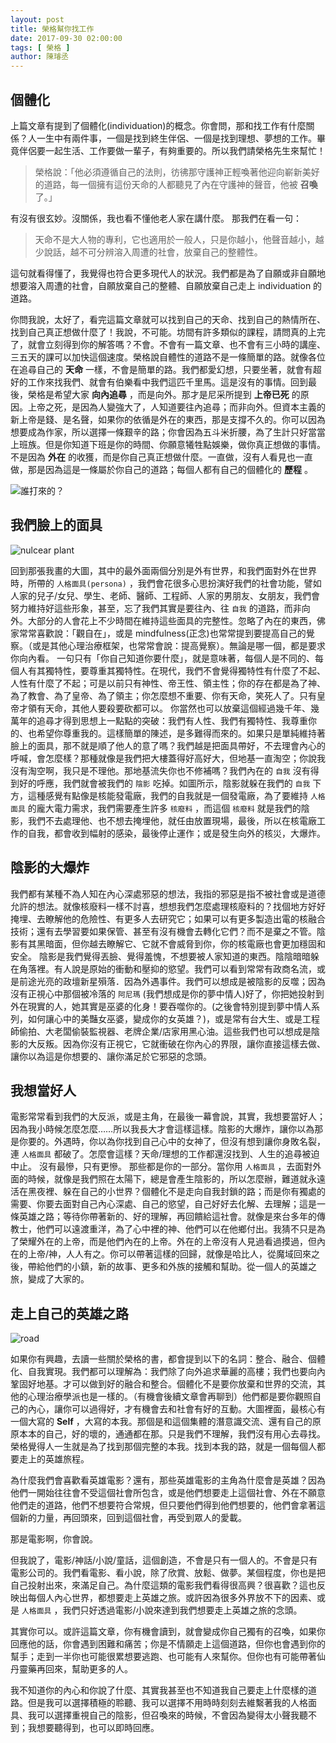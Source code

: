 ```yaml
---
layout: post
title: 榮格幫你找工作 
date: 2017-09-30 02:00:00
tags: [ 榮格 ]
author: 陳璿丞
---
```


個體化
------

上篇文章有提到了個體化(individuation)的概念。你會問，那和找工作有什麼關係？人一生中有兩件事，一個是找到終生伴侶、一個是找到理想、夢想的工作。畢竟伴侶要一起生活、工作要做一輩子，有夠重要的。所以我們請榮格先生來幫忙！

> 榮格說：「他必須遵循自己的法則，彷彿那守護神正輕喚著他迎向嶄新美好的道路，每一個擁有這份天命的人都聽見了內在守護神的聲音，他被 **召喚** 了。」


有沒有很玄妙。沒關係，我也看不懂他老人家在講什麼。 那我們在看一句：

> 天命不是大人物的專利，它也適用於一般人，只是你越小，他聲音越小，越少說話，越不可分辨溶入周遭的社會，放棄自己的整體性。

這句就看得懂了，我覺得也符合更多現代人的狀況。我們都是為了自願或非自願地想要溶入周遭的社會，自願放棄自己的整體、自願放棄自己走上 individuation 的道路。 
<!--more-->
你問我說，太好了，看完這篇文章就可以找到自己的天命、找到自己的熱情所在、找到自己真正想做什麼了！我說，不可能。坊間有許多類似的課程，請問真的上完了，就會立刻得到你的解答嗎？不會。不會有一篇文章、也不會有三小時的講座、三五天的課可以加快這個速度。榮格說自體性的道路不是一條簡單的路。就像各位在追尋自己的 **天命** 一樣，不會是簡單的路。我們都愛幻想，只要坐著，就會有超好的工作來找我們、就會有伯樂看中我們這匹千里馬。這是沒有的事情。回到最後，榮格是希望大家 **向內追尋** ，而是向外。那才是尼采所提到 **上帝已死** 的原因。上帝之死，是因為人變強大了，人知道要往內追尋；而非向外。但資本主義的新上帝是錢、是名聲，如果你的依循是外在的東西，那是支撐不久的。你可以因為想要成為作家，所以選擇一條艱辛的路；你會因為五斗米折腰，為了生計只好當當上班族。但是你知道下班是你的時間、你願意犧牲點娛樂，做你真正想做的事情。不是因為 **外在** 的收獲，而是你自己真正想做什麼。一直做，沒有人看見也一直做，那是因為這是一條屬於你自己的道路；每個人都有自己的個體化的 **歷程** 。

![誰打來的？](https://i.imgur.com/wCLb4G9.jpg)

我們臉上的面具
--------------

![nulcear plant](https://i.imgur.com/fDQldn3.jpg)

回到那張我畫的大圖，其中的最外面兩個分別是外有世界，和我們面對外在世界時，所帶的 `人格面具(persona)` ，我們會花很多心思扮演好我們的社會功能，譬如人家的兒子/女兒、學生、老師、醫師、工程師、人家的男朋友、女朋友，我們會努力維持好這些形象，甚至，忘了我們其實是要往內、往 `自我` 的道路，而非向外。大部分的人會花上不少時間在維持這些面具的完整性。忽略了內在的東西，佛家常常喜歡說：「觀自在」，或是 mindfulness(正念)也常常提到要提高自己的覺察。（或是其他心理治療框架，也常常會說：提高覺察）。無論是哪一個，都是要求你向內看。 一句只有「你自己知道你要什麼」，就是意味著，每個人是不同的、每個人有其獨特性，要尊重其獨特性。在現代，我們不會覺得獨特性有什麼了不起、人性有什麼了不起；可是以前只有神性、帝王性、領主性；你的存在都是為了神、為了教會、為了皇帝、為了領主；你怎麼想不重要、你有天命，笑死人了。只有皇帝才領有天命，其他人要殺要砍都可以。 你當然也可以放棄這個經過幾千年、幾萬年的追尋才得到思想上一點點的突破：我們有人性、我們有獨特性、我尊重你的、也希望你尊重我的。這樣簡單的陳述，是多難得而來的。如果只是單純維持著臉上的面具，那不就是順了他人的意了嗎？我們越是把面具帶好，不去理會內心的呼喊，會怎麼樣？那種就像是我們把大樓蓋得好高好大，但地基一直淘空；你說我沒有淘空啊，我只是不理他。那地基流失你也不修補嗎？我們內在的 `自我` 沒有得到好的呼應，我們就會被我們的 `陰影` 吃掉。如圖所示，陰影就躲在我們的 `自我` 下方，這種感覺有點像是核能發電廠，我們的自我就是一個發電廠，為了要維持 `人格面具` 的龐大電力需求，我們需要產生許多 `核廢料` ，而這個 `核廢料` 就是我們的陰影，我們不去處理他、也不想去掩埋他，就任由放置現場，最後，所以在核電廠工作的自我，都會收到幅射的感染，最後停止運作；或是發生向外的核災，大爆炸。

陰影的大爆炸
------------

我們都有某種不為人知在內心深處邪惡的想法，我指的邪惡是指不被社會或是道德允許的想法。就像核廢料一樣不討喜，想想我們怎麼處理核廢料的？找個地方好好掩埋、去瞭解他的危險性、有更多人去研究它；如果可以有更多製造出電的核融合技術；還有去學習要如果保管、甚至有沒有機會去轉化它們？而不是棄之不管。陰影有其黑暗面，但你越去瞭解它、它就不會威脅到你，你的核電廠也會更加穩固和安全。 陰影是我們覺得丟臉、覺得羞愧，不想要被人家知道的東西。陰陰暗暗躲在角落裡。有人說是原始的衝動和壓抑的慾望。我們可以看到常常有政商名流，或是前途光亮的政壇新星殞落．因為外遇事件。我們可以想成是被陰影的反噬；因為沒有正視心中那個被冷落的 `阿尼瑪` (我們想成是你的夢中情人)好了，你把她投射到外在現實的人，她其實是巫婆的化身！要吞噬你的。(之後會特別提到夢中情人系列，如何讓心中的美豔女巫婆，變成你的女英雄？)，或是常有台大生、或是工程師偷拍、大老闆偷裝監視器、老牌企業/店家用黑心油。這些我們也可以想成是陰影的大反叛。因為你沒有正視它，它就衝破在你內心的界限，讓你直接這樣去做、讓你以為這是你想要的、讓你滿足於它邪惡的念頭。

我想當好人
----------

電影常常看到我們的大反派，或是主角，在最後一幕會說，其實，我想要當好人；因為我小時候怎麼怎麼……所以我長大才會這樣這樣。陰影的大爆炸，讓你以為那是你要的。外遇時，你以為你找到自己心中的女神了，但沒有想到讓你身敗名裂，連 `人格面具` 都破了。怎麼會這樣？天命/理想的工作都還沒找到、人生的追尋被迫中止。 沒有最慘，只有更慘。 那些都是你的一部分。當你用 `人格面具` ，去面對外面的時候，就像是我們照在太陽下，總是會產生陰影的，所以怎麼辦，難道就永遠活在黑夜裡、躲在自己的小世界？個體化不是走向自我封鎖的路；而是你有獨處的需要、你要去面對自己內心深處、自己的慾望，自己好好去化解、去理解；這是一條英雄之路；等待你帶著新的、好的理解，再回饋給這社會。就像是來台多年的傳教士，他們可以遠渡重洋，為了心中裡的神、他們可以在他鄉付出。我猜不只是為了榮耀外在的上帝，而是他們內在的上帝。外在的上帝沒有人見過看過摸過，但內在的上帝/神，人人有之。你可以帶著這樣的回歸，就像是哈比人，從魔域回來之後，帶給他們的小鎮，新的故事、更多和外族的接觸和幫助。從一個人的英雄之旅，變成了大家的。

走上自己的英雄之路
------------------

![road](https://imgur.com/APiTR7G.jpg)

如果你有興趣，去讀一些關於榮格的書，都會提到以下的名詞：整合、融合、個體化、自我實現。我們都可以理解為：我們除了向外追求華麗的高樓；我們也要向內鞏固好地基。才可以做到好的融合和整合。個體化不是要你放棄和世界的交流，其他的心理治療學派也是一樣的。（有機會後續文章會再聊到）他們都是要你觀照自己的內心，讓你可以過得好，才有機會去和社會有好的互動。大圖裡面，最核心有一個大寫的 **Self** ，大寫的本我。那個是和這個集體的潛意識交流、還有自己的原原本本的自己，好的壞的，通通都在那。只是我們不理解，我們沒有用心去尋找。榮格覺得人一生就是為了找到那個完整的本我。找到本我的路，就是一個每個人都要走上的英雄旅程。

為什麼我們會喜歡看英雄電影？還有，那些英雄電影的主角為什麼會是英雄？因為他們一開始往往會不受這個社會所包含，或是他們想要走上這個社會、外在不願意他們走的道路，他們不想要符合常規，但只要他們得到他們想要的，他們會拿著這個新的力量，再回頭來，回到這個社會，再受到眾人的愛載。

那是電影啊，你會說。

但我說了，電影/神話/小說/童話，這個創造，不會是只有一個人的。不會是只有電影公司的。我們看電影、看小說，除了欣賞、放鬆、做夢。某個程度，你也是把自己投射出來，來滿足自己。為什麼這類的電影我們看得很高興？很喜歡？這也反映出每個人內心世界，都想要走上英雄之旅。或許因為很多外界放不下的因素、或是 `人格面具` ，我們只好透過電影/小說來達到我們想要走上英雄之旅的念頭。

其實你可以。或許這篇文章，你有機會讀到，就會變成你自己獨有的召喚，如果你回應他的話，你會遇到困難和痛苦；你是不情願走上這個道路，但你也會遇到你的幫手；走到一半你也可能很累想要逃跑、也可能有人來幫你。但你也有可能帶著仙丹靈藥再回來，幫助更多的人。

我不知道你的內心和你說了什麼、其實我甚至也不知道我自己要走上什麼樣的道路。但是我可以選擇積極的聆聽、我可以選擇不用時時刻刻去維繫著我的人格面具、我可以選擇重視自己的陰影，但召喚來的時候，不會因為變得太小聲我聽不到；我想要聽得到，也可以即時回應。
